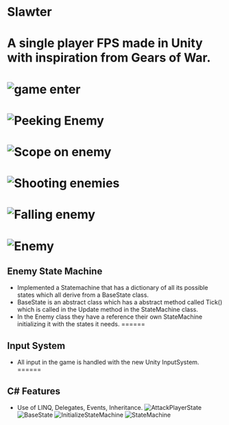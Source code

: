 # Slawter
A single player FPS made in Unity with inspiration from Gears of War.
======

![game enter](https://user-images.githubusercontent.com/42195958/92342395-9d5a4480-f075-11ea-893a-5b2a4d12e315.png)
======
![Peeking Enemy](https://user-images.githubusercontent.com/42195958/92343006-6e44d280-f077-11ea-83c7-160badaa4ee3.png)
======
![Scope on enemy](https://user-images.githubusercontent.com/42195958/92343008-6edd6900-f077-11ea-8118-7929952b663f.png)
======
![Shooting enemies](https://user-images.githubusercontent.com/42195958/92343009-700e9600-f077-11ea-84b1-2b9e1fff09d5.png)
======
![Falling enemy](https://user-images.githubusercontent.com/42195958/92343013-70a72c80-f077-11ea-9bad-ab8a8b3bdf9d.png)
======
![Enemy](https://user-images.githubusercontent.com/42195958/92343014-71d85980-f077-11ea-9223-457a93402b34.png)
======

## Enemy State Machine
 - Implemented a Statemachine that has a dictionary of all its possible states which all derive from a BaseState class.
 - BaseState is an abstract class which has a abstract method called Tick() which is called in the Update method in the StateMachine class.
 - In the Enemy class they have a reference their own StateMachine initializing it with the states it needs. 
 ======
## Input System
 - All input in the game is handled with the new Unity InputSystem.
======
## C# Features
 - Use of LINQ, Delegates, Events, Inheritance.
![AttackPlayerState](https://user-images.githubusercontent.com/42195958/92345593-cdf2ac00-f07e-11ea-8f1c-0920ad1c2827.png)
![BaseState](https://user-images.githubusercontent.com/42195958/92345598-cfbc6f80-f07e-11ea-9c69-9423c1cfa9d9.png)
![InitializeStateMachine](https://user-images.githubusercontent.com/42195958/92345606-d4812380-f07e-11ea-80b0-4df319912358.png)
![StateMachine](https://user-images.githubusercontent.com/42195958/92345610-d814aa80-f07e-11ea-8079-cf37f69f8c12.png)

